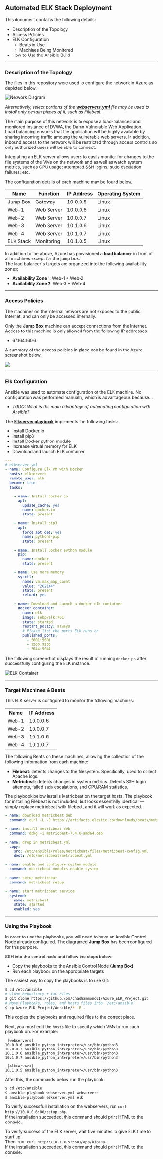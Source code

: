 ## Automated ELK Stack Deployment

This document contains the following details:
- Description of the Topology
- Access Policies
- ELK Configuration
  - Beats in Use
  - Machines Being Monitored
- How to Use the Ansible Build

---
### Description of the Topology

The files in this repository were used to configure the network in Azure as depicted below.

![Network Diagram](Diagrams/Azure%20Network%20Diagram.PNG)

_Alternatively, select portions of the **[webservers.yml](Ansible)** file may be used to install only certain pieces of it, such as Filebeat._

The main purpose of this network is to expose a load-balanced and monitored instance of DVWA, the Damn Vulnerable Web Application.  
Load balancing ensures that the application will be highly available by sharing incoming traffic amoung the vulnerable web servers. In addition, inbound access to the network will be restricted through access controls so only authorized users will be able to connect.

Integrating an ELK server allows users to easily monitor for changes to the file systems of the VMs on the network and as well as watch system metrics, such as CPU usage; attempted SSH logins; sudo escalation failures; etc.

The configuration details of each machine may be found below.

| Name      | Function   | IP Address | Operating System |
|-----------|------------|------------|------------------|
| Jump Box  | Gateway    | 10.0.0.5   | Linux            |
| Web-1     | Web Server | 10.0.0.6   | Linux            |
| Web-2     | Web Server | 10.0.0.7   | Linux            |
| Web-3     | Web Server | 10.1.0.6   | Linux            |
| Web-4     | Web Server | 10.1.0.7   | Linux            |
| ELK Stack | Monitoring | 10.1.0.5   | Linux            |

In addition to the above, Azure has provisioned a **load balancer** in front of all machines except for the jump box.  
The load balancer's targets are organized into the following availability zones:
- **Availability Zone 1**: Web-1 + Web-2
- **Availability Zone 2**: Web-3 + Web-4

---
### Access Policies

The machines on the internal network are not exposed to the public Internet, and can only be accessed internally.  

Only the **Jump Box** machine can accept connections from the Internet. Access to this machine is only allowed from the following IP addresses:
- 67.164.160.6

A summary of the access policies in place can be found in the Azure screenshot below.

![](Images/azurensgrules.PNG)

---
### Elk Configuration

Ansible was used to automate configuration of the ELK machine. No configuration was performed manually, which is advantageous because...
- _TODO: What is the main advantage of automating configuration with Ansible?_

The **[Elkserver playbook](Ansible/elkserver.yml)** implements the following tasks:
- Install Docker.io
- Install pip3
- Install Docker python module
- Increase virtual memory for ELK
- Download and launch ELK container

```yaml
---
# elkserver.yml
- name: Configure Elk VM with Docker
  hosts: elkservers
  remote_user: elk
  become: true
  tasks:

    - name: Install docker.io
      apt:
        update_cache: yes
        name: docker.io
        state: present

    - name: Install pip3
      apt:
        force_apt_get: yes
        name: python3-pip
        state: present

    - name: Install Docker python module
      pip:
        name: docker
        state: present

    - name: Use more memory
      sysctl:
        name: vm.max_map_count
        value: "262144"
        state: present
        reload: yes

    - name: Download and Launch a docker elk container
      docker_container:
        name: elk
        image: sebp/elk:761
        state: started
        restart_policy: always
        # Please list the ports ELK runs on
        published_ports:
          - 5601:5601
          - 9200:9200
          - 5044:5044
```

The following screenshot displays the result of running `docker ps` after successfully configuring the ELK instance.

![ELK Container](Images/elkdocker.PNG)

---
### Target Machines & Beats
This ELK server is configured to monitor the following machines:

| Name      | IP Address | 
|-----------|------------|
| Web-1     | 10.0.0.6   | 
| Web-2     | 10.0.0.7   | 
| Web-3     | 10.1.0.6   |
| Web-4     | 10.1.0.7   |

The following Beats on these machines, allowing the collection of the following information from each machine:

- **Filebeat**: detects changes to the filesystem. Specifically, used to collect Apache logs.
- **Metricbeat**:  detects changes in system metrics. Detects SSH login attempts, failed `sudo` escalations, and CPU/RAM statistics.

The playbook below installs Metricbeat on the target hosts. The playbook for installing Filebeat is not included, but looks essentially identical — simply replace metricbeat with filebeat, and it will work as expected.

```yaml
- name: download metricbeat deb
  command: curl -L -O https://artifacts.elastic.co/downloads/beats/metricbeat/metricbeat-7.4.0-amd64.deb

- name: install metricbeat deb
  command: dpkg -i metricbeat-7.4.0-amd64.deb

- name: drop in metricbeat.yml
  copy:
    src: /etc/ansible/roles/metricbeat/files/metricbeat-config.yml
    dest: /etc/metricbeat/metricbeat.yml

- name: enable and configure system module
  command: metricbeat modules enable system

- name: setup metricbeat
  command: metricbeat setup

- name: start metricbeat service
  systemd:
    name: metricbeat
    state: started
    enabled: yes
 ```

---
### Using the Playbook
In order to use the playbooks, you will need to have an Ansible Control Node already configured. The diagramed **Jump Box** has been configured for this purpose. 

SSH into the control node and follow the steps below:
- Copy the playbooks to the Ansible Control Node **(Jump Box)**
- Run each playbook on the appropriate targets

The easiest way to copy the playbooks is to use Git:

```bash
$ cd /etc/ansible
# Clone Repository + IaC Files
$ git clone https://github.com/chadhammond01/Azure_ELK_Project.git
# Move Playbooks, roles, and hosts files Into `/etc/ansible`
$ cp Azure_ELK_Project/Ansible/* -R .
```

This copies the playbooks and required files to the correct place.

Next, you must edit the `hosts` file to specify which VMs to run each playbook on. For example:

```
 [webservers]
10.0.0.6 ansible_python_interpreter=/usr/bin/python3
10.0.0.7 ansible_python_interpreter=/usr/bin/python3
10.1.0.6 ansible_python_interpreter=/usr/bin/python3
10.1.0.7 ansible_python_interpreter=/usr/bin/python3

 [elkservers]
10.1.0.5 ansible_python_interpreter=/usr/bin/python3
```

After this, the commands below run the playbook:

 ```bash
 $ cd /etc/ansible
 $ ansible-playbook webserver.yml webservers
 $ ansible-playbook elkserver.yml elk
 ```
 
To verify successfull installation on the webservers, run `curl http://10.0.0.6:80/setup.php`.  
If the installation succeeded, this command should print HTML to the console.

To verify success of the ELK server, wait five minutes to give ELK time to start up.  
Then, run: `curl http://10.1.0.5:5601/app/kibana`.  
If the installation succeeded, this command should print HTML to the console.
